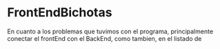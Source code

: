 # FrontEndBichotas
En cuanto a los problemas que tuvimos con el programa, principalmente conectar el frontEnd con el BackEnd, como tambien, en el listado de 
